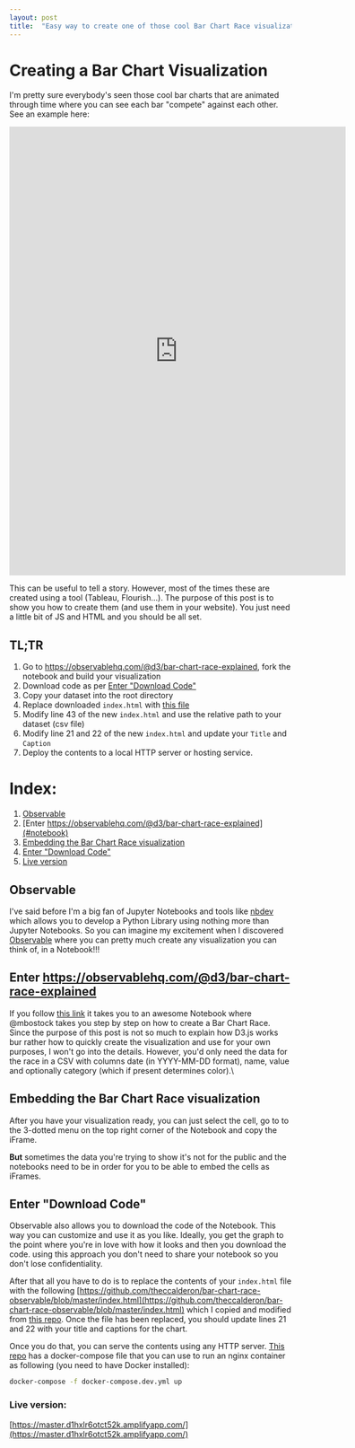 ```yaml
---
layout: post
title:  "Easy way to create one of those cool Bar Chart Race visualizations"
---
```


# Creating a Bar Chart Visualization

I'm pretty sure everybody's seen those cool bar charts that are animated through time where you can see each bar "compete" against each other. See an example here:

<iframe src="https://master.d1hxlr6otct52k.amplifyapp.com/" style="border:0px #ffffff none;" name="myiFrame" scrolling="no" frameborder="1" marginheight="0px" marginwidth="0px" height="800px" width="600px" allowfullscreen></iframe>

This can be useful to tell a story. However, most of the times these are created using a tool (Tableau, Flourish...). The purpose of this post is to show you how to create them (and use them in your website). You just need a little bit of JS and HTML and you should be all set.

## TL;TR
1. Go to https://observablehq.com/@d3/bar-chart-race-explained, fork the notebook and build your visualization
2. Download code as per [Enter "Download Code"](#download)
3. Copy your dataset into the root directory
4. Replace downloaded `index.html` with [this file](https://github.com/theccalderon/bar-chart-race-observable/blob/master/index.html)
5. Modify line 43 of the new `index.html` and use the relative path to your dataset (csv file)
6. Modify line 21 and 22 of the new `index.html` and update your `Title` and `Caption`
7. Deploy the contents to a local HTTP server or hosting service.

# Index:
1. [Observable](#observable)
2. [Enter https://observablehq.com/@d3/bar-chart-race-explained](#notebook)
3. [Embedding the Bar Chart Race visualization](#embedding)
4. [Enter "Download Code"](#download)
5. [Live version](#live)


## Observable<a name="observable"></a>

I've said before I'm a big fan of Jupyter Notebooks and tools like [nbdev](https://github.com/fastai/nbdev) which allows you to develop a Python Library using nothing more than Jupyter Notebooks. So you can imagine my excitement when I discovered [Observable](https://observablehq.com/) where you can pretty much create any visualization you can think of, in a Notebook!!!

## Enter https://observablehq.com/@d3/bar-chart-race-explained<a name="notebook"></a>

If you follow [this link](https://observablehq.com/@d3/bar-chart-race-explained) it takes you to an awesome Notebook where @mbostock takes you step by step on how to create a Bar Chart Race.\
Since the purpose of this post is not so much to explain how D3.js works bur rather how to quickly create the visualization and use for your own purposes, I won't go into the details. However, you'd only need the data for the race in a CSV with columns date (in YYYY-MM-DD format), name, value and optionally category (which if present determines color).\

## Embedding the Bar Chart Race visualization<a name="embedding"></a>

After you have your visualization ready, you can just select the cell, go to to the 3-dotted menu on the top right corner of the Notebook and copy the iFrame.

**But** sometimes the data you're trying to show it's not for the public and the notebooks need to be in order for you to be able to embed the cells as iFrames.

## Enter "Download Code"<a name="download"></a>

Observable also allows you to download the code of the Notebook. This way you can customize and use it as you like. Ideally, you get the graph to the point where you're in love with how it looks and then you download the code. using this approach you don't need to share your notebook so you don't lose confidentiality.

After that all you have to do is to replace the contents of your `index.html` file with the following [https://github.com/theccalderon/bar-chart-race-observable/blob/master/index.html](https://github.com/theccalderon/bar-chart-race-observable/blob/master/index.html) which I copied and modified from [this repo](https://github.com/observablehq/examples/tree/main/standalone).
Once the file has been replaced, you should update lines 21 and 22 with your title and captions for the chart.

Once you do that, you can serve the contents using any HTTP server. [This repo](https://github.com/theccalderon/bar-chart-race-observable) has a docker-compose file that you can use to run an nginx container as following (you need to have Docker installed):
```bash
docker-compose -f docker-compose.dev.yml up
```

### Live version: <a name="live"></a>
[https://master.d1hxlr6otct52k.amplifyapp.com/](https://master.d1hxlr6otct52k.amplifyapp.com/)